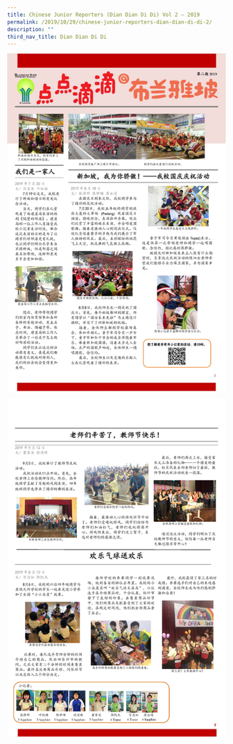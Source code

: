 ```yaml
---
title: Chinese Junior Reporters (Dian Dian Di Di) Vol 2 – 2019
permalink: /2019/10/29/chinese-junior-reporters-dian-dian-di-di-2/
description: ""
third_nav_title: Dian Dian Di Di
---
```

![](/images/BRPS-CL-Newspaper-2019-29-Oct_Page_1.jpg)

![](/images/BRPS-CL-Newspaper-2019-29-Oct_Page_2.jpg)